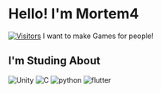 # Hello! I'm Mortem4
[![Visitors](https://hits.seeyoufarm.com/api/count/incr/badge.svg?url=https%3A%2F%2Fgithub.com%2Fgondnetom&count_bg=%2379C83D&title_bg=%23555555&icon=&icon_color=%23E7E7E7&title=hits&edge_flat=false)](https://hits.seeyoufarm.com)
I want to make Games for people!

## I'm Studing About
![Unity](https://img.shields.io/badge/Unity-black?style=flat-square&logo=unity)
![C](https://img.shields.io/badge/C-blue?style=flat-square&logo=C)
![python](https://img.shields.io/badge/python-yellow?style=flat-square&logo=python)
![flutter](https://img.shields.io/badge/flutter-blue?style=flat-square&logo=flutter)
